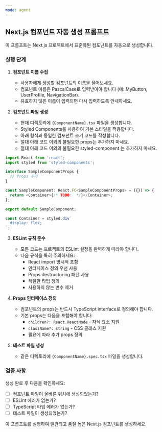 ```yaml
---
mode: agent
---
```


## Next.js 컴포넌트 자동 생성 프롬프트

이 프롬프트는 Next.js 프로젝트에서 표준화된 컴포넌트를 자동으로 생성합니다.

### 실행 단계

1. **컴포넌트 이름 수집**

   - 사용자에게 생성할 컴포넌트의 이름을 물어보세요.
   - 컴포넌트 이름은 PascalCase로 입력받아야 합니다 (예: MyButton, UserProfile, NavigationBar).
   - 유효하지 않은 이름이 입력되면 다시 입력하도록 안내하세요.

2. **컴포넌트 파일 생성**

   - 현재 디렉토리에 `{ComponentName}.tsx` 파일을 생성합니다.
   - Styled Components를 사용하여 기본 스타일을 적용합니다.
   - 아래 형식과 동일한 컴포넌트 초기 코드를 작성합니다.
   - 절대 아래 코드 이외의 불필요한 props는 추가하지 마세요.
   - 절대 아래 코드 이외의 불필요한 styled-component 는 추가하지 마세요.

```typescript
import React from 'react';
import styled from 'styled-components';

interface SampleComponentProps {
  // Props 추가
}

const SampleComponent: React.FC<SampleComponentProps> = ({}) => {
  return <Container>{/* TODO:  */}</Container>;
};

export default SampleComponent;

const Container = styled.div`
  display: flex;
`;
```

3. **ESLint 규칙 준수**

   - 모든 코드는 프로젝트의 ESLint 설정을 완벽하게 따라야 합니다.
   - 다음 규칙을 특히 주의하세요:
     - React import 명시적 포함
     - 인터페이스 정의 우선 사용
     - Props destructuring 패턴 사용
     - 적절한 타입 정의
     - 사용하지 않는 변수 제거

4. **Props 인터페이스 정의**

   - 컴포넌트의 props는 반드시 TypeScript interface로 정의해야 합니다.
   - 기본 props는 다음을 포함해야 합니다:
     - `children?: React.ReactNode` - 자식 요소 지원
     - `className?: string` - CSS 클래스 지원
     - 필요에 따라 추가 props 정의

5. **테스트 파일 생성**
   - 같은 디렉토리에 `{ComponentName}.spec.tsx` 파일을 생성합니다.

### 검증 사항

생성 완료 후 다음을 확인하세요:

- [ ] 컴포넌트 파일이 올바른 위치에 생성되었는가?
- [ ] ESLint 에러가 없는가?
- [ ] TypeScript 타입 에러가 없는가?
- [ ] 테스트 파일이 생성되었는가?

이 프롬프트를 실행하여 일관되고 품질 높은 Next.js 컴포넌트를 생성하세요.
